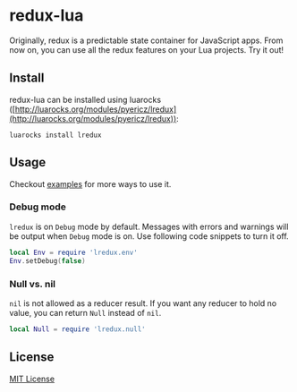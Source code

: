 # redux-lua
Originally, redux is a predictable state container for JavaScript apps. From now on, you can use all the redux features on your Lua projects. Try it out!

## Install 
redux-lua can be installed using luarocks ([http://luarocks.org/modules/pyericz/lredux](http://luarocks.org/modules/pyericz/lredux)):
```
luarocks install lredux
```

## Usage
Checkout [examples](https://github.com/pyericz/redux-lua/tree/master/examples) for more ways to use it.

### Debug mode
`lredux` is on `Debug` mode by default. Messages with errors and warnings will be output when `Debug` mode is on. Use following code snippets to turn it off.
```lua
local Env = require 'lredux.env'
Env.setDebug(false)
```

### Null vs. nil
`nil` is not allowed as a reducer result. If you want any reducer to hold no value, you can return `Null` instead of `nil`.
```lua
local Null = require 'lredux.null'
```


## License
[MIT License](https://github.com/pyericz/redux-lua/blob/master/LICENSE)
